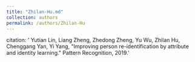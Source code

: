 ```yaml
---
title: "Zhilan-Hu.md"
collection: authors
permalink: /authors/Zhilan-Hu
---
```

citation: ' Yutian Lin,  Liang Zheng,  Zhedong Zheng,  Yu Wu,  Zhilan Hu,  Chenggang Yan,  Yi Yang, &quot;Improving person re-identification by attribute and identity learning.&quot; Pattern Recognition, 2019.'